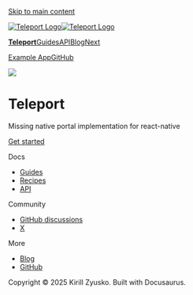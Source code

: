 [Skip to main content](#__docusaurus_skipToContent_fallback)

[![Teleport Logo](/react-native-teleport/pr-preview/pr-20/img/logo.svg)![Teleport Logo](/react-native-teleport/pr-preview/pr-20/img/logo.svg)](/react-native-teleport/pr-preview/pr-20/.md)

[**Teleport**](/react-native-teleport/pr-preview/pr-20/.md)[Guides](/react-native-teleport/pr-preview/pr-20/docs/intro.md)[API](/react-native-teleport/pr-preview/pr-20/docs/category/api-reference.md)[Blog](/react-native-teleport/pr-preview/pr-20/blog)[Next](/react-native-teleport/pr-preview/pr-20/docs/intro.md)

[Example App](https://github.com/kirillzyusko/react-native-teleport/tree/main/example)[GitHub](https://github.com/kirillzyusko/react-native-teleport)

![](/react-native-teleport/pr-preview/pr-20/assets/images/teleport-65785a9f1211bc6992db0cca2993d621.png)

# Teleport

Missing native portal implementation for react-native

[Get started](/react-native-teleport/pr-preview/pr-20/docs/intro.md)

Docs

* [Guides](/react-native-teleport/pr-preview/pr-20/docs/installation.md)
* [Recipes](/react-native-teleport/pr-preview/pr-20/docs/category/recipes.md)
* [API](/react-native-teleport/pr-preview/pr-20/docs/category/api-reference.md)

Community

* [GitHub discussions](https://github.com/kirillzyusko/react-native-teleport/discussions)
* [X](https://x.com/ziusko)

More

* [Blog](/react-native-teleport/pr-preview/pr-20/blog)
* [GitHub](https://github.com/kirillzyusko/react-native-teleport)

Copyright © 2025 Kirill Zyusko. Built with Docusaurus.
